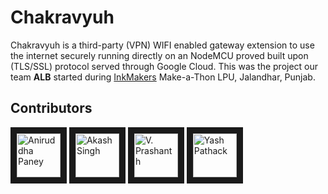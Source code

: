 # Chakravyuh
Chakravyuh is a third-party (VPN) WIFI enabled gateway extension to use the internet securely running directly on an NodeMCU proved built upon (TLS/SSL) protocol served through Google Cloud. This was the project our team **ALB** started during [InkMakers](http://www.inktalks.com/makers2018) Make-a-Thon LPU, Jalandhar, Punjab.


## Contributors

<a href="../../../../aniruddha0pandey" target="_blank"><img src="https://avatars1.githubusercontent.com/u/31156696?s=460&v=4" 
alt="Aniruddha Paney" width="70" height="70" border="10" /></a> <a href="../../../../kabir55" target="_blank"><img src="https://avatars0.githubusercontent.com/u/31276824?s=400&v=4" alt="Akash Singh" width="70" height="70" border="10" /></a> <a href="../../../../prashanth" target="_blank"><img src="https://avatars3.githubusercontent.com/u/4563034?s=400&v=4" alt="V. Prashanth" width="70" height="70" border="10" /></a> <a href="../../../../yashpathack" target="_blank"><img src="https://avatars3.githubusercontent.com/u/31958105?s=400&v=4" alt="Yash Pathack" width="70" height="70" border="10" /></a>

